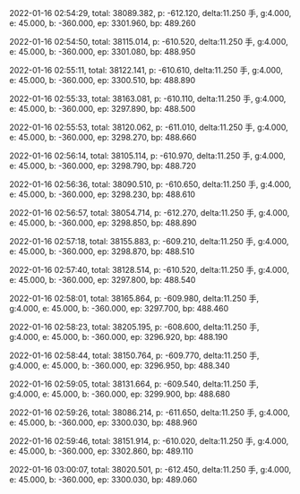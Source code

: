 2022-01-16 02:54:29, total: 38089.382, p: -612.120, delta:11.250 手, g:4.000, e: 45.000, b: -360.000, ep: 3301.960, bp: 489.260

2022-01-16 02:54:50, total: 38115.014, p: -610.520, delta:11.250 手, g:4.000, e: 45.000, b: -360.000, ep: 3301.080, bp: 488.950

2022-01-16 02:55:11, total: 38122.141, p: -610.610, delta:11.250 手, g:4.000, e: 45.000, b: -360.000, ep: 3300.510, bp: 488.890

2022-01-16 02:55:33, total: 38163.081, p: -610.110, delta:11.250 手, g:4.000, e: 45.000, b: -360.000, ep: 3297.890, bp: 488.500

2022-01-16 02:55:53, total: 38120.062, p: -611.010, delta:11.250 手, g:4.000, e: 45.000, b: -360.000, ep: 3298.270, bp: 488.660

2022-01-16 02:56:14, total: 38105.114, p: -610.970, delta:11.250 手, g:4.000, e: 45.000, b: -360.000, ep: 3298.790, bp: 488.720

2022-01-16 02:56:36, total: 38090.510, p: -610.650, delta:11.250 手, g:4.000, e: 45.000, b: -360.000, ep: 3298.230, bp: 488.610

2022-01-16 02:56:57, total: 38054.714, p: -612.270, delta:11.250 手, g:4.000, e: 45.000, b: -360.000, ep: 3298.850, bp: 488.890

2022-01-16 02:57:18, total: 38155.883, p: -609.210, delta:11.250 手, g:4.000, e: 45.000, b: -360.000, ep: 3298.870, bp: 488.510

2022-01-16 02:57:40, total: 38128.514, p: -610.520, delta:11.250 手, g:4.000, e: 45.000, b: -360.000, ep: 3297.800, bp: 488.540

2022-01-16 02:58:01, total: 38165.864, p: -609.980, delta:11.250 手, g:4.000, e: 45.000, b: -360.000, ep: 3297.700, bp: 488.460

2022-01-16 02:58:23, total: 38205.195, p: -608.600, delta:11.250 手, g:4.000, e: 45.000, b: -360.000, ep: 3296.920, bp: 488.190

2022-01-16 02:58:44, total: 38150.764, p: -609.770, delta:11.250 手, g:4.000, e: 45.000, b: -360.000, ep: 3296.950, bp: 488.340

2022-01-16 02:59:05, total: 38131.664, p: -609.540, delta:11.250 手, g:4.000, e: 45.000, b: -360.000, ep: 3299.900, bp: 488.680

2022-01-16 02:59:26, total: 38086.214, p: -611.650, delta:11.250 手, g:4.000, e: 45.000, b: -360.000, ep: 3300.030, bp: 488.960

2022-01-16 02:59:46, total: 38151.914, p: -610.020, delta:11.250 手, g:4.000, e: 45.000, b: -360.000, ep: 3302.860, bp: 489.110

2022-01-16 03:00:07, total: 38020.501, p: -612.450, delta:11.250 手, g:4.000, e: 45.000, b: -360.000, ep: 3300.030, bp: 489.060